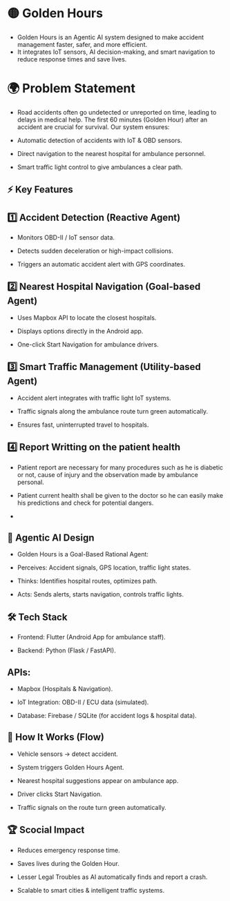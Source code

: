 # 🟡 Golden Hours

  - Golden Hours is an Agentic AI system designed to make accident management faster, safer, and more efficient.
  - It integrates IoT sensors, AI decision-making, and smart navigation to reduce response times and save lives.

# 🌍 Problem Statement

  - Road accidents often go undetected or unreported on time, leading to delays in medical help. The first 60 minutes (Golden Hour) after an accident are crucial for   survival. Our system ensures:

  - Automatic detection of accidents with IoT & OBD sensors.

  - Direct navigation to the nearest hospital for ambulance personnel.

  - Smart traffic light control to give ambulances a clear path.

## ⚡ Key Features
## 1️⃣ Accident Detection (Reactive Agent)

  - Monitors OBD-II / IoT sensor data.

  - Detects sudden deceleration or high-impact collisions.

  - Triggers an automatic accident alert with GPS coordinates.

## 2️⃣ Nearest Hospital Navigation (Goal-based Agent)

  - Uses Mapbox API to locate the closest hospitals.

  - Displays options directly in the Android app.

  - One-click Start Navigation for ambulance drivers.

## 3️⃣ Smart Traffic Management (Utility-based Agent)

  - Accident alert integrates with traffic light IoT systems.

  - Traffic signals along the ambulance route turn green automatically.

  - Ensures fast, uninterrupted travel to hospitals.

## 4️⃣ Report Writting on the patient health

  - Patient report are necessary for many procedures such as he is diabetic or not, cause of injury and the observation made by ambulance personal.

  - Patient current health shall be given to the doctor so he can easily make his predictions and check for potential dangers.

  - 

## 🧠 Agentic AI Design

  - Golden Hours is a Goal-Based Rational Agent:

  - Perceives: Accident signals, GPS location, traffic light states.

  - Thinks: Identifies hospital routes, optimizes path.

  - Acts: Sends alerts, starts navigation, controls traffic lights.

## 🛠️ Tech Stack

  - Frontend: Flutter (Android App for ambulance staff).

  - Backend: Python (Flask / FastAPI).

## APIs:

  - Mapbox (Hospitals & Navigation).

  - IoT Integration: OBD-II / ECU data (simulated).

  - Database: Firebase / SQLite (for accident logs & hospital data).

## 🚀 How It Works (Flow)

  - Vehicle sensors → detect accident.

  - System triggers Golden Hours Agent.

  - Nearest hospital suggestions appear on ambulance app.

  - Driver clicks Start Navigation.

  - Traffic signals on the route turn green automatically.


## 🏆 Scocial Impact

  - Reduces emergency response time.
  
  - Saves lives during the Golden Hour.

  - Lesser Legal Troubles as AI automatically finds and report a crash.
  
  - Scalable to smart cities & intelligent traffic systems.

    

